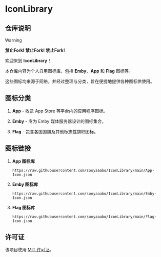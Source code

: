 # IconLibrary


## 仓库说明

> [!WARNING]
> 
> **禁止Fork! 禁止Fork! 禁止Fork!**

欢迎来到 **IconLibrary**！

本仓库内容为个人自用图标库，包括 **Emby**、**App** 和 **Flag** 图标等。

这些图标均来源于网络，并经过整理与分类，旨在便捷地提供各种图标供使用。

## 图标分类

1. **App** - 收录 App Store 等平台内的应用程序图标。

2. **Emby** - 专为 Emby 媒体服务器设计的图标集合。

3. **Flag** - 包含各国国旗及其他标志性旗帜图标。

## 图标链接

1. **App 图标库**
   ```
   https://raw.githubusercontent.com/sooyaaabo/IconLibrary/main/App-Icon.json
   ```
   
2. **Emby 图标库**
   ```
   https://raw.githubusercontent.com/sooyaaabo/IconLibrary/main/Emby-Icon.json
   ```
   
3. **Flag 图标库**
   ```
   https://raw.githubusercontent.com/sooyaaabo/IconLibrary/main/Flag-Icon.json
   ```

## 许可证

该项目使用 [MIT 许可证](LICENSE)。
